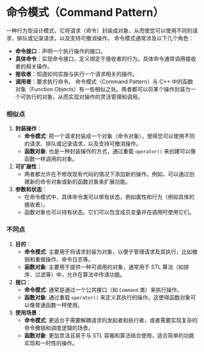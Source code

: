 # 命令模式（Command Pattern）
一种行为型设计模式，它将请求（命令）封装成对象，从而使您可以使用不同的请求、排队或记录请求，以及支持可撤消操作。
命令模式通常涉及以下几个角色：
- **命令接口**：声明一个执行操作的接口。
- **具体命令**：实现命令接口，定义绑定于接收者的行为。具体命令通常调用接收者的相关操作。
- **接收者**：知道如何实施与执行一个请求相关的操作。
- **调用者**：要求执行命令。
命令模式（Command Pattern）与 C++ 中的函数对象（Function Objects）有一些相似之处。两者都可以将某个操作封装为一个可执行的对象，从而实现对操作的灵活管理和调用。
### 相似点
1. **封装操作**：
    - **命令模式**: 把一个请求封装成一个对象（命令对象），使得您可以使用不同的请求、排队或记录请求，以及支持可撤消操作。
    - **函数对象**: 也是一种封装操作的方式，通过重载 `operator()` 来创建可以像函数一样调用的对象。
2. **可扩展性**：
    - 两者都允许在不修改现有代码的情况下添加新的操作。例如，可以通过创建新的命令对象或新的函数对象来扩展功能。
3. **参数和状态**：
    - 在命令模式中，具体命令类可以带有状态，例如属性和行为（例如具体的接收者）。
    - 函数对象也可以持有状态。它们可以包含成员变量并在调用时使用它们。
### 不同点
1. **目的**：
    - **命令模式**: 主要用于将请求封装为对象，以便于管理请求及其执行，比如撤销和重做操作、命令日志等。
    - **函数对象**: 主要用于提供一种可调用的对象，通常用于 STL 算法（如排序、过滤等）中，允许在算法中传递功能。
2. **接口**：
    - **命令模式**: 通常是通过一个公共接口（如 `Command` 类）来执行操作。
    - **函数对象**: 通过重载 `operator()` 来定义其执行的操作。这使得函数对象可以像普通函数一样使用。
3. **使用场景**：
    - **命令模式**: 更适合于需要解耦请求的发起者和执行者，或者需要实现复杂的命令撤销和调度逻辑的场景。
    - **函数对象**: 更加灵活且易于与 STL 容器和算法结合使用，适合简单的功能实现和一时性的操作。